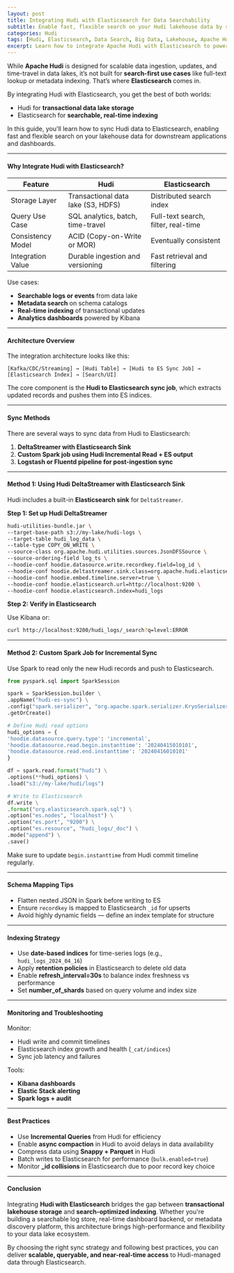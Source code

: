 ```yaml
---
layout: post
title: Integrating Hudi with Elasticsearch for Data Searchability
subtitle: Enable fast, flexible search on your Hudi lakehouse data by syncing it to Elasticsearch
categories: Hudi
tags: [Hudi, Elasticsearch, Data Search, Big Data, Lakehouse, Apache Hudi, Indexing, Real-time Analytics]
excerpt: Learn how to integrate Apache Hudi with Elasticsearch to power full-text search, real-time analytics, and metadata indexing for your data lakehouse. Includes setup, sync strategies, and best practices.
---
```

While **Apache Hudi** is designed for scalable data ingestion, updates, and time-travel in data lakes, it’s not built for **search-first use cases** like full-text lookup or metadata indexing. That’s where **Elasticsearch** comes in.

By integrating Hudi with Elasticsearch, you get the best of both worlds:
- Hudi for **transactional data lake storage**
- Elasticsearch for **searchable, real-time indexing**

In this guide, you'll learn how to sync Hudi data to Elasticsearch, enabling fast and flexible search on your lakehouse data for downstream applications and dashboards.

---

#### Why Integrate Hudi with Elasticsearch?

| Feature             | Hudi                            | Elasticsearch                    |
|---------------------|----------------------------------|----------------------------------|
| Storage Layer       | Transactional data lake (S3, HDFS) | Distributed search index         |
| Query Use Case      | SQL analytics, batch, time-travel | Full-text search, filter, real-time |
| Consistency Model   | ACID (Copy-on-Write or MOR)       | Eventually consistent             |
| Integration Value   | Durable ingestion and versioning | Fast retrieval and filtering      |

Use cases:
- **Searchable logs or events** from data lake
- **Metadata search** on schema catalogs
- **Real-time indexing** of transactional updates
- **Analytics dashboards** powered by Kibana

---

#### Architecture Overview

The integration architecture looks like this:

```
[Kafka/CDC/Streaming] → [Hudi Table] → [Hudi to ES Sync Job] → [Elasticsearch Index] → [Search/UI]
```

The core component is the **Hudi to Elasticsearch sync job**, which extracts updated records and pushes them into ES indices.

---

#### Sync Methods

There are several ways to sync data from Hudi to Elasticsearch:

1. **DeltaStreamer with Elasticsearch Sink**
2. **Custom Spark job using Hudi Incremental Read + ES output**
3. **Logstash or Fluentd pipeline for post-ingestion sync**

---

#### Method 1: Using Hudi DeltaStreamer with Elasticsearch Sink

Hudi includes a built-in **Elasticsearch sink** for `DeltaStreamer`.

**Step 1: Set up Hudi DeltaStreamer**

```bash
hudi-utilities-bundle.jar \
--target-base-path s3://my-lake/hudi-logs \
--target-table hudi_log_data \
--table-type COPY_ON_WRITE \
--source-class org.apache.hudi.utilities.sources.JsonDFSSource \
--source-ordering-field log_ts \
--hoodie-conf hoodie.datasource.write.recordkey.field=log_id \
--hoodie-conf hoodie.deltastreamer.sink.class=org.apache.hudi.elasticsearch.ElasticsearchSink \
--hoodie-conf hoodie.embed.timeline.server=true \
--hoodie-conf hoodie.elasticsearch.url=http://localhost:9200 \
--hoodie-conf hoodie.elasticsearch.index=hudi_logs
```

**Step 2: Verify in Elasticsearch**

Use Kibana or:

```bash
curl http://localhost:9200/hudi_logs/_search?q=level:ERROR
```

---

#### Method 2: Custom Spark Job for Incremental Sync

Use Spark to read only the new Hudi records and push to Elasticsearch.

```python
from pyspark.sql import SparkSession

spark = SparkSession.builder \
.appName("hudi-es-sync") \
.config("spark.serializer", "org.apache.spark.serializer.KryoSerializer") \
.getOrCreate()

# Define Hudi read options
hudi_options = {
'hoodie.datasource.query.type': 'incremental',
'hoodie.datasource.read.begin.instanttime': '20240415010101',
'hoodie.datasource.read.end.instanttime': '20240416010101'
}

df = spark.read.format("hudi") \
.options(**hudi_options) \
.load("s3://my-lake/hudi/logs")

# Write to Elasticsearch
df.write \
.format("org.elasticsearch.spark.sql") \
.option("es.nodes", "localhost") \
.option("es.port", "9200") \
.option("es.resource", "hudi_logs/_doc") \
.mode("append") \
.save()
```

Make sure to update `begin.instanttime` from Hudi commit timeline regularly.

---

#### Schema Mapping Tips

- Flatten nested JSON in Spark before writing to ES
- Ensure `recordkey` is mapped to Elasticsearch `_id` for upserts
- Avoid highly dynamic fields — define an index template for structure

---

#### Indexing Strategy

- Use **date-based indices** for time-series logs (e.g., `hudi_logs_2024_04_16`)
- Apply **retention policies** in Elasticsearch to delete old data
- Enable **refresh_interval=30s** to balance index freshness vs performance
- Set **number_of_shards** based on query volume and index size

---

#### Monitoring and Troubleshooting

Monitor:

- Hudi write and commit timelines
- Elasticsearch index growth and health (`_cat/indices`)
- Sync job latency and failures

Tools:
- **Kibana dashboards**
- **Elastic Stack alerting**
- **Spark logs + audit**

---

#### Best Practices

- Use **Incremental Queries** from Hudi for efficiency
- Enable **async compaction** in Hudi to avoid delays in data availability
- Compress data using **Snappy + Parquet** in Hudi
- Batch writes to Elasticsearch for performance (`bulk.enabled=true`)
- Monitor **_id collisions** in Elasticsearch due to poor record key choice

---

#### Conclusion

Integrating **Hudi with Elasticsearch** bridges the gap between **transactional lakehouse storage** and **search-optimized indexing**. Whether you're building a searchable log store, real-time dashboard backend, or metadata discovery platform, this architecture brings high-performance and flexibility to your data lake ecosystem.

By choosing the right sync strategy and following best practices, you can deliver **scalable, queryable, and near-real-time access** to Hudi-managed data through Elasticsearch.
